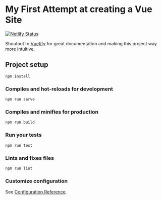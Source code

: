 # My First Attempt at creating a Vue Site

[![Netlify Status](https://api.netlify.com/api/v1/badges/5e7579da-ce62-4fc4-af9b-15cb8bf936ed/deploy-status)](https://app.netlify.com/sites/suspicious-fermi-5fbcaa/deploys)

Shoutout to [Vuetify](https://vuetifyjs.com/en/) for great documentation and making this project way more intuitive. 

## Project setup
```
npm install
```

### Compiles and hot-reloads for development
```
npm run serve
```

### Compiles and minifies for production
```
npm run build
```

### Run your tests
```
npm run test
```

### Lints and fixes files
```
npm run lint
```

### Customize configuration
See [Configuration Reference](https://cli.vuejs.org/config/).
